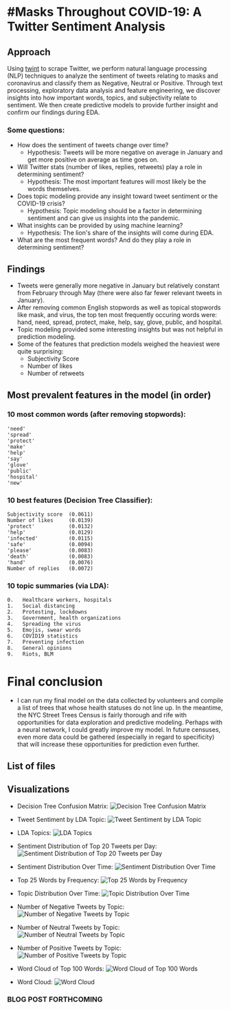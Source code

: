 # #Masks Throughout COVID-19: A Twitter Sentiment Analysis

## Approach
Using [twint](https://github.com/twintproject/twint) to scrape Twitter, we perform natural language processing (NLP) techniques to analyze the sentiment of tweets relating to masks and coronavirus and classify them as Negative, Neutral or Positive. Through text processing, exploratory data analysis and feature engineering, we discover insights into how important words, topics, and subjectivity relate to sentiment. We then create predictive models to provide further insight and confirm our findings during EDA.

### Some questions:
* How does the sentiment of tweets change over time?
    * Hypothesis: Tweets will be more negative on average in January and get more positive on average as time goes on.
* Will Twitter stats (number of likes, replies, retweets) play a role in determining sentiment?
    * Hypothesis: The most important features will most likely be the words themselves.
* Does topic modeling provide any insight toward tweet sentiment or the COVID-19 crisis?
    * Hypothesis: Topic modeling should be a factor in determining sentiment and can give us insights into the pandemic.
* What insights can be provided by using machine learning?
    * Hypothesis: The lion's share of the insights will come during EDA.
* What are the most frequent words? And do they play a role in determining sentiment?

## Findings
- Tweets were generally more negative in January but relatively constant from February through May (there were also far fewer relevant tweets in January).
- After removing common English stopwords as well as topical stopwords like mask, and virus, the top ten most frequently occuring words were: hand, need, spread, protect, make, help, say, glove, public, and hospital.
- Topic modeling provided some interesting insights but was not helpful in prediction modeling.
- Some of the features that prediction models weighed the heaviest were quite surprising:
	- Subjectivity Score
	- Number of likes
	- Number of retweets

## Most prevalent features in the model (in order)
### 10 most common words (after removing stopwords):
    'need'
    'spread'
    'protect'
    'make'
    'help'
    'say'
    'glove'
    'public'
    'hospital'
    'new'

### 10 best features (Decision Tree Classifier):
    Subjectivity score  (0.0611)
    Number of likes     (0.0139)
    'protect'           (0.0132)
    'help'              (0.0129)
    'infected'          (0.0115)
    'safe'              (0.0094)
    'please'            (0.0083)
    'death'             (0.0083)
    'hand'              (0.0076)
    Number of replies   (0.0072)

### 10 topic summaries (via LDA):
    0.   Healthcare workers, hospitals
    1.   Social distancing
    2.   Protesting, lockdowns
    3.   Government, health organizations
    4.   Spreading the virus
    5.   Emojis, swear words
    6.   COVID19 statistics
    7.   Preventing infection
    8.   General opinions
    9.   Riots, BLM


# Final conclusion
* I can run my final model on the data collected by volunteers and compile a list of trees that whose health statuses do not line up. In the meantime, the NYC Street Trees Census is fairly thorough and rife with opportunities for data exploration and predictive modeling. Perhaps with a neural network, I could greatly improve my model. In future censuses, even more data could be gathered (especially in regard to specificity) that will increase these opportunities for prediction even further.

## List of files

## Visualizations
- Decision Tree Confusion Matrix:
![Decision Tree Confusion Matrix](Images/dt_conf_matrix.jpg)

- Tweet Sentiment by LDA Topic:
![Tweet Sentiment by LDA Topic](Images/lda_sentiment_stacked_bar.png)

- LDA Topics:
![LDA Topics](Images/llda_topics.png)

- Sentiment Distribution of Top 20 Tweets per Day:
![Sentiment Distribution of Top 20 Tweets per Day](Images/sentiment_stacked_line_top20.png)

- Sentiment Distribution Over Time:
![Sentiment Distribution Over Time](Images/sentiment_stacked_line.png)

- Top 25 Words by Frequency:
![Top 25 Words by Frequency](Images/top25_words_bar_twitter-blue.png)

- Topic Distribution Over Time:
![Topic Distribution Over Time](Images/topic_distribution_over_time.png)

- Number of Negative Tweets by Topic:
![Number of Negative Tweets by Topic](Images/tweet_count_by_topic_neg.png)

- Number of Neutral Tweets by Topic:
![Number of Neutral Tweets by Topic](Images/tweet_count_by_topic_neu.png)

- Number of Positive Tweets by Topic:
![Number of Positive Tweets by Topic](Images/tweet_count_by_topic_pos.png)

- Word Cloud of Top 100 Words:
![Word Cloud of Top 100 Words](Images/wordcloud_top100.jpg)

- Word Cloud:
![Word Cloud](Images/wordcloud.jpg)



### BLOG POST FORTHCOMING

